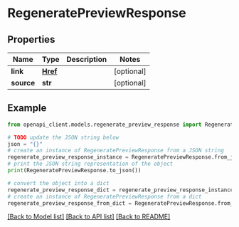 # RegeneratePreviewResponse


## Properties

Name | Type | Description | Notes
------------ | ------------- | ------------- | -------------
**link** | [**Href**](Href.md) |  | [optional] 
**source** | **str** |  | [optional] 

## Example

```python
from openapi_client.models.regenerate_preview_response import RegeneratePreviewResponse

# TODO update the JSON string below
json = "{}"
# create an instance of RegeneratePreviewResponse from a JSON string
regenerate_preview_response_instance = RegeneratePreviewResponse.from_json(json)
# print the JSON string representation of the object
print(RegeneratePreviewResponse.to_json())

# convert the object into a dict
regenerate_preview_response_dict = regenerate_preview_response_instance.to_dict()
# create an instance of RegeneratePreviewResponse from a dict
regenerate_preview_response_from_dict = RegeneratePreviewResponse.from_dict(regenerate_preview_response_dict)
```
[[Back to Model list]](../README.md#documentation-for-models) [[Back to API list]](../README.md#documentation-for-api-endpoints) [[Back to README]](../README.md)


